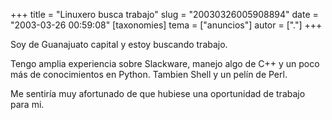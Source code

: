 +++
title = "Linuxero busca trabajo"
slug = "20030326005908894"
date = "2003-03-26 00:59:08"
[taxonomies]
tema = ["anuncios"]
autor = ["."]
+++

Soy de Guanajuato capital y estoy buscando trabajo.

Tengo amplia experiencia sobre Slackware, manejo algo de C++ y un poco
más de conocimientos en Python. Tambien Shell y un pelín de Perl.

Me sentiría muy afortunado de que hubiese una oportunidad de trabajo
para mi.

